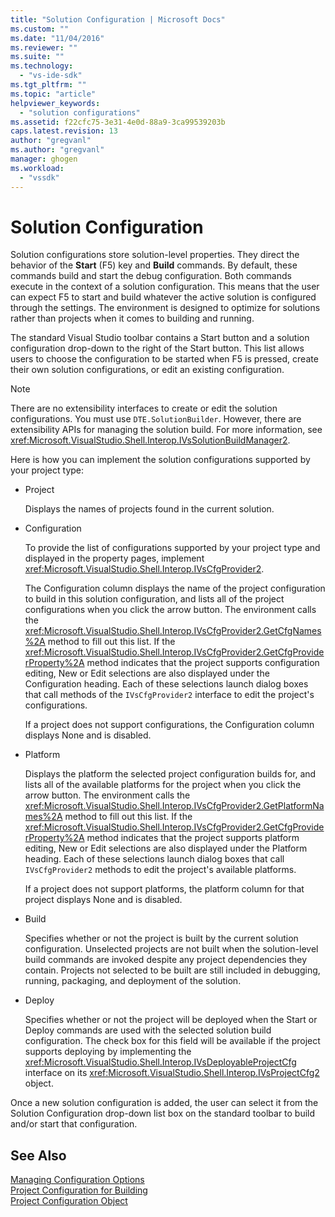 ```yaml
---
title: "Solution Configuration | Microsoft Docs"
ms.custom: ""
ms.date: "11/04/2016"
ms.reviewer: ""
ms.suite: ""
ms.technology: 
  - "vs-ide-sdk"
ms.tgt_pltfrm: ""
ms.topic: "article"
helpviewer_keywords: 
  - "solution configurations"
ms.assetid: f22cfc75-3e31-4e0d-88a9-3ca99539203b
caps.latest.revision: 13
author: "gregvanl"
ms.author: "gregvanl"
manager: ghogen
ms.workload: 
  - "vssdk"
---
```

# Solution Configuration
Solution configurations store solution-level properties. They direct the behavior of the **Start** (F5) key and **Build** commands. By default, these commands build and start the debug configuration. Both commands execute in the context of a solution configuration. This means that the user can expect F5 to start and build whatever the active solution is configured through the settings. The environment is designed to optimize for solutions rather than projects when it comes to building and running.  
  
 The standard Visual Studio toolbar contains a Start button and a solution configuration drop-down to the right of the Start button. This list allows users to choose the configuration to be started when F5 is pressed, create their own solution configurations, or edit an existing configuration.  
  
> [!NOTE]
>  There are no extensibility interfaces to create or edit the solution configurations. You must use `DTE.SolutionBuilder`. However, there are extensibility APIs for managing the solution build. For more information, see <xref:Microsoft.VisualStudio.Shell.Interop.IVsSolutionBuildManager2>.  
  
 Here is how you can implement the solution configurations supported by your project type:  
  
-   Project  
  
     Displays the names of projects found in the current solution.  
  
-   Configuration  
  
     To provide the list of configurations supported by your project type and displayed in the property pages, implement <xref:Microsoft.VisualStudio.Shell.Interop.IVsCfgProvider2>.  
  
     The Configuration column displays the name of the project configuration to build in this solution configuration, and lists all of the project configurations when you click the arrow button. The environment calls the <xref:Microsoft.VisualStudio.Shell.Interop.IVsCfgProvider2.GetCfgNames%2A> method to fill out this list. If the <xref:Microsoft.VisualStudio.Shell.Interop.IVsCfgProvider2.GetCfgProviderProperty%2A> method indicates that the project supports configuration editing, New or Edit selections are also displayed under the Configuration heading. Each of these selections launch dialog boxes that call methods of the `IVsCfgProvider2` interface to edit the project's configurations.  
  
     If a project does not support configurations, the Configuration column displays None and is disabled.  
  
-   Platform  
  
     Displays the platform the selected project configuration builds for, and lists all of the available platforms for the project when you click the arrow button. The environment calls the <xref:Microsoft.VisualStudio.Shell.Interop.IVsCfgProvider2.GetPlatformNames%2A> method to fill out this list. If the <xref:Microsoft.VisualStudio.Shell.Interop.IVsCfgProvider2.GetCfgProviderProperty%2A> method indicates that the project supports platform editing, New or Edit selections are also displayed under the Platform heading. Each of these selections launch dialog boxes that call `IVsCfgProvider2` methods to edit the project's available platforms.  
  
     If a project does not support platforms, the platform column for that project displays None and is disabled.  
  
-   Build  
  
     Specifies whether or not the project is built by the current solution configuration. Unselected projects are not built when the solution-level build commands are invoked despite any project dependencies they contain. Projects not selected to be built are still included in debugging, running, packaging, and deployment of the solution.  
  
-   Deploy  
  
     Specifies whether or not the project will be deployed when the Start or Deploy commands are used with the selected solution build configuration. The check box for this field will be available if the project supports deploying by implementing the <xref:Microsoft.VisualStudio.Shell.Interop.IVsDeployableProjectCfg> interface on its <xref:Microsoft.VisualStudio.Shell.Interop.IVsProjectCfg2> object.  
  
 Once a new solution configuration is added, the user can select it from the Solution Configuration drop-down list box on the standard toolbar to build and/or start that configuration.  
  
## See Also  
 [Managing Configuration Options](../../extensibility/internals/managing-configuration-options.md)   
 [Project Configuration for Building](../../extensibility/internals/project-configuration-for-building.md)   
 [Project Configuration Object](../../extensibility/internals/project-configuration-object.md)